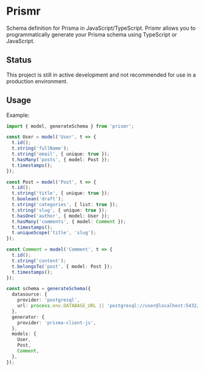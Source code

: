 # Prismr

Schema definition for Prisma in JavaScript/TypeScript. Prismr allows you to programmatically generate your Prisma schema using TypeScript or JavaScript.

## Status

This project is still in active development and not recommended for use in a production environment.

## Usage

Example:

```ts
import { model, generateSchema } from 'prismr';

const User = model('User', t => {
  t.id();
  t.string('fullName');
  t.string('email', { unique: true });
  t.hasMany('posts', { model: Post });
  t.timestamps();
});

const Post = model('Post', t => {
  t.id();
  t.string('title', { unique: true });
  t.boolean('draft');
  t.string('categories', { list: true });
  t.string('slug', { unique: true });
  t.hasOne('author', { model: User });
  t.hasMany('comments', { model: Comment });
  t.timestamps();
  t.uniqueScope('title', 'slug');
});

const Comment = model('Comment', t => {
  t.id();
  t.string('content');
  t.belongsTo('post', { model: Post });
  t.timestamps();
});

const schema = generateSchema({
  datasource: {
    provider: 'postgresql',
    url: process.env.DATABASE_URL || 'postgresql://user@localhost:5432/prismr',
  },
  generator: {
    provider: 'prisma-client-js',
  },
  models: {
    User,
    Post,
    Comment,
  },
});
```

